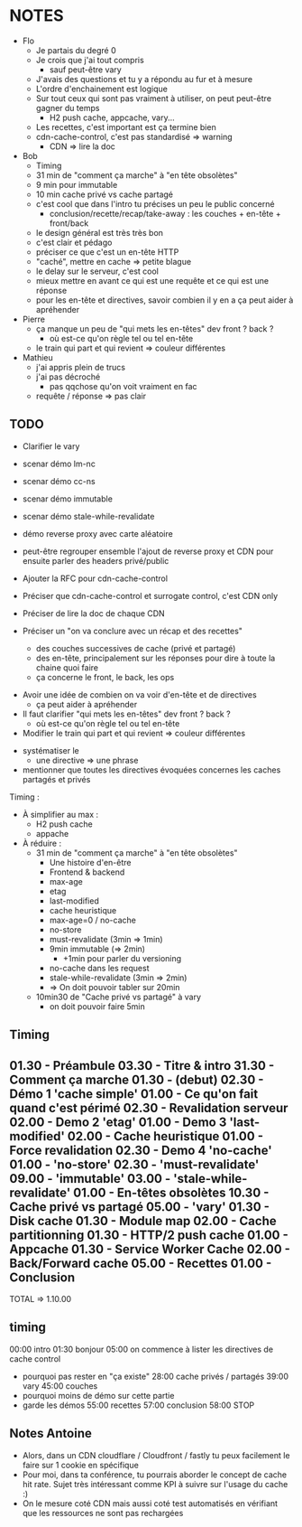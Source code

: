 # NOTES

* Flo
  * Je partais du degré 0
  * Je crois que j'ai tout compris
    * sauf peut-être vary
  * J'avais des questions et tu y a répondu au fur et à mesure
  * L'ordre d'enchainement est logique
  * Sur tout ceux qui sont pas vraiment à utiliser, on peut peut-être gagner du temps
    * H2 push cache, appcache, vary...
  * Les recettes, c'est important est ça termine bien
  * cdn-cache-control, c'est pas standardisé => warning
    * CDN => lire la doc
* Bob
  * Timing
  * 31 min de "comment ça marche" à "en tête obsolètes"
  * 9 min pour immutable
  * 10 min cache privé vs cache partagé
  * c'est cool que dans l'intro tu précises un peu le public concerné
    * conclusion/recette/recap/take-away : les couches + en-tête + front/back
  * le design général est très très bon
  * c'est clair et pédago
  * préciser ce que c'est un en-tête HTTP
  * "caché", mettre en cache => petite blague
  * le delay sur le serveur, c'est cool
  * mieux mettre en avant ce qui est une requête et ce qui est une réponse
  * pour les en-tête et directives, savoir combien il y en a ça peut aider à apréhender
* Pierre
  * ça manque un peu de "qui mets les en-têtes" dev front ? back ?
    * où est-ce qu'on règle tel ou tel en-tête
  * le train qui part et qui revient => couleur différentes
* Mathieu
  * j'ai appris plein de trucs
  * j'ai pas décroché
    * pas qqchose qu'on voit vraiment en fac
  * requête / réponse => pas clair

## TODO

* Clarifier le vary
* scenar démo lm-nc
* scenar démo cc-ns
* scenar démo immutable
* scenar démo stale-while-revalidate
* démo reverse proxy avec carte aléatoire
* peut-être regrouper ensemble l'ajout de reverse proxy et CDN pour ensuite parler des headers privé/public

* Ajouter la RFC pour cdn-cache-control
* Préciser que cdn-cache-control et surrogate control, c'est CDN only
* Préciser de lire la doc de chaque CDN
* Préciser un "on va conclure avec un récap et des recettes"
  * des couches successives de cache (privé et partagé)
  * des en-tête, principalement sur les réponses pour dire à toute la chaine quoi faire
  * ça concerne le front, le back, les ops
<!-- * Mieux mettre en avant la différence requête / réponse -->
* Avoir une idée de combien on va voir d'en-tête et de directives
  * ça peut aider à apréhender
* Il faut clarifier "qui mets les en-têtes" dev front ? back ?
  * où est-ce qu'on règle tel ou tel en-tête
* Modifier le train qui part et qui revient => couleur différentes
<!-- * ajouter les GET /foo et les 200 OK -->
* systématiser le
  * une directive => une phrase
* mentionner que toutes les directives évoquées concernes les caches partagés et privés
<!-- * Préciser ce que c'est un en-tête HTTP -->
  <!-- * Peut-être au premier exemple de code -->
<!-- * Préciser "caché" = mettre en cache (petite blague) -->

Timing :

* À simplifier au max :
  * H2 push cache
  * appache
* À réduire :
  * 31 min de "comment ça marche" à "en tête obsolètes"
    * Une histoire d'en-être
    * Frontend & backend
    * max-age
    * etag
    * last-modified
    * cache heuristique
    * max-age=0 / no-cache
    * no-store
    * must-revalidate (3min => 1min)
    * 9min immutable (=> 2min)
      * +1min pour parler du versioning
    * no-cache dans les request
    * stale-while-revalidate (3min => 2min)
    * => On doit pouvoir tabler sur 20min
  * 10min30 de "Cache privé vs partagé" à vary
    * on doit pouvoir faire 5min

## Timing

01.30 - Préambule
03.30 - Titre & intro
31.30 - Comment ça marche
  01.30 - (debut)
  02.30 - Démo 1 'cache simple'
  01.00 - Ce qu'on fait quand c'est périmé
  02.30 - Revalidation serveur
  02.00 - Demo 2 'etag'
  01.00 - Demo 3 'last-modified'
  02.00 - Cache heuristique
  01.00 - Force revalidation
  02.30 - Demo 4 'no-cache'
  01.00 - 'no-store'
  02.30 - 'must-revalidate'
  09.00 - 'immutable'
  03.00 - 'stale-while-revalidate'
01.00 - En-têtes obsolètes
10.30 - Cache privé vs partagé
05.00 - 'vary'
01.30 - Disk cache
01.30 - Module map
02.00 - Cache partitionning
01.30 - HTTP/2 push cache
01.00 - Appcache
01.30 - Service Worker Cache
02.00 - Back/Forward cache
05.00 - Recettes
01.00 - Conclusion
---
TOTAL => 1.10.00

## timing

00:00 intro
01:30 bonjour
05:00 on commence à lister les directives de cache control
  * pourquoi pas rester en "ça existe"
28:00 cache privés / partagés
39:00 vary
45:00 couches
  * pourquoi moins de démo sur cette partie
  * garde les démos
55:00 recettes
57:00 conclusion
58:00 STOP

## Notes Antoine

* Alors, dans un CDN cloudflare / Cloudfront / fastly tu peux facilement le faire sur 1 cookie en spécifique
* Pour moi, dans ta conférence, tu pourrais aborder le concept de cache hit rate. Sujet très intéressant comme KPI à suivre sur l'usage du cache :)
* On le mesure coté CDN mais aussi coté test automatisés en vérifiant que les ressources ne sont pas rechargées
